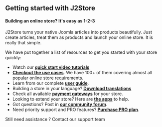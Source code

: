 ## Getting started with J2Store

#### Building an online store? It's easy as 1-2-3

J2Store turns your native Joomla articles into products beautifully. Just create articles, treat them as products and launch your online store. It is really that simple.

We have put together a list of resources to get you started with your store quickly:

* Watch our **[quick start video tutorials](https://www.j2store.org/support/video-tutorials/content/quick-start.html)**
* **[Checkout the use cases](https://www.j2store.org/resources/usecases.html)**. We have 100+ of them covering almost all popular online store requirements.
* Learn from our complete **[user guide](https://www.j2store.org/support/user-guide.html)**.
* Building a store in your language? **[Download translations](https://www.j2store.org/translations.html)**
* Check all available **[payment gateways](https://www.j2store.org/extensions/payment-plugins.html)** for your store.
* Looking to extend your store? Here are **[the apps](https://www.j2store.org/extensions/apps.html)** to help.
* Got questions? Post in **[our community forum](https://www.j2store.org/support/community-forum.html)**.
* Need priority support and PRO features? **[Purchase PRO plan](https://www.j2store.org/get-j2store.html)**.

Still need assistance ? Contact our support team